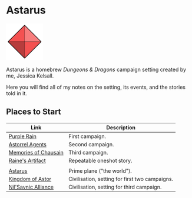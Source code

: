 # Astarus

<img src="https://raw.githubusercontent.com/jesskelsall/astarus-images/main/symbols/556ce67a6c183e48.png" height="100" />

Astarus is a homebrew *Dungeons & Dragons* campaign setting created by me, Jessica Kelsall.

Here you will find all of my notes on the setting, its events, and the stories told in it.

## Places to Start

| Link | Description |
| --- | --- |
| [Purple Rain](./campaigns/C1-purple-rain.md) | First campaign. |
| [Astorrel Agents](./campaigns/C2-astorrel-agents.md) | Second campaign. |
| [Memories of Chausain](./campaigns/C3-memories-of-chausain.md) | Third campaign. |
| [Raine's Artifact](./campaigns/O2-raines-artifact.md) | Repeatable oneshot story. |
||
| [Astarus](./planes/astarus.md) | Prime plane ("the world"). |
| [Kingdom of Astor](./civilisations/kingdom-of-astor/kingdom-of-astor.md) | Civilisation, setting for first two campaigns. |
| [Nil'Savnic Alliance](./civilisations/nilsavnic-alliance/nilsavnic-alliance.md) | Civilisation, setting for third campaign. |
